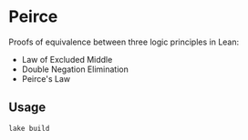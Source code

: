 # Peirce

Proofs of equivalence between three logic principles in Lean:

- Law of Excluded Middle
- Double Negation Elimination  
- Peirce's Law

## Usage

```bash
lake build
```
